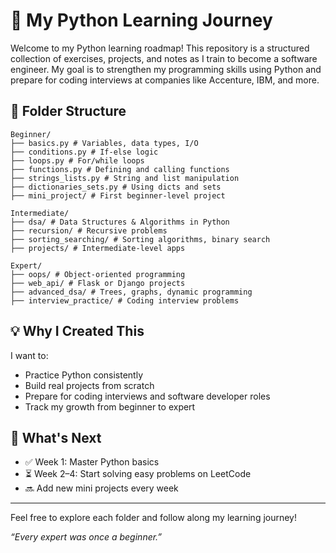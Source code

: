 # 🐍 My Python Learning Journey

Welcome to my Python learning roadmap! This repository is a structured collection of exercises, projects, and notes as I train to become a software engineer. My goal is to strengthen my programming skills using Python and prepare for coding interviews at companies like Accenture, IBM, and more.

## 📁 Folder Structure

```
Beginner/
├── basics.py # Variables, data types, I/O
├── conditions.py # If-else logic
├── loops.py # For/while loops
├── functions.py # Defining and calling functions
├── strings_lists.py # String and list manipulation
├── dictionaries_sets.py # Using dicts and sets
├── mini_project/ # First beginner-level project

Intermediate/
├── dsa/ # Data Structures & Algorithms in Python
├── recursion/ # Recursive problems
├── sorting_searching/ # Sorting algorithms, binary search
├── projects/ # Intermediate-level apps

Expert/
├── oops/ # Object-oriented programming
├── web_api/ # Flask or Django projects
├── advanced_dsa/ # Trees, graphs, dynamic programming
├── interview_practice/ # Coding interview problems
```

## 💡 Why I Created This
I want to:
- Practice Python consistently
- Build real projects from scratch
- Prepare for coding interviews and software developer roles
- Track my growth from beginner to expert

## 🚀 What's Next
- ✅ Week 1: Master Python basics
- ⏳ Week 2–4: Start solving easy problems on LeetCode
- 🔜 Add new mini projects every week

---

Feel free to explore each folder and follow along my learning journey!

_“Every expert was once a beginner.”_
